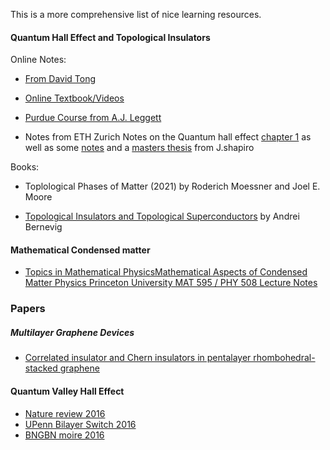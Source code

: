 This is a more comprehensive list of nice learning resources.
#### Quantum Hall Effect and Topological Insulators

Online Notes:

* [From David Tong](https://www.damtp.cam.ac.uk/user/tong/qhe/qhe.pdf)

* [Online Textbook/Videos](https://topocondmat.org/index.html)

* [Purdue Course from A.J. Leggett](https://courses.physics.illinois.edu/phys598PTD/fa2013/)

* Notes from ETH Zurich Notes on the Quantum hall effect [chapter 1](https://ethz.ch/content/dam/ethz/special-interest/phys/theoretical-physics/cmtm-dam/documents/tqn/01.pdf) as well as some [notes](https://web.math.princeton.edu/~js129/PDFs/Top_SSP_Lecture_Notes.pdf) and a [masters thesis](https://web.math.princeton.edu/~js129/PDFs/MSC_Thesis.pdf) from J.shapiro


Books: 

* Toplological Phases of Matter (2021) by Roderich Moessner and Joel E. Moore

* [Topological Insulators and Topological Superconductors](https://poboiko.bitbucket.io/qm/fall16/seminar-6-adiabaticheskoe-priblizhenie/topological_insulators.pdf) by Andrei Bernevig


#### Mathematical Condensed matter

* [Topics in Mathematical PhysicsMathematical Aspects of Condensed Matter Physics Princeton University MAT 595 / PHY 508 Lecture Notes](https://web.math.princeton.edu/~js129/PDFs/teaching/MAT595_spring_2024/MAT595_PHY508_Lecture_Notes.pdf)



### Papers

##### Multilayer Graphene Devices

* [Correlated insulator and Chern insulators in pentalayer rhombohedral-stacked graphene](https://www.nature.com/articles/s41565-023-01520-1)

#### Quantum Valley Hall Effect

* [Nature review 2016 ](https://www.nature.com/articles/natrevmats201655)
* [UPenn Bilayer Switch 2016](https://www.science.org/doi/full/10.1126/science.adj3742#body-ref-R37-2)
* [BNGBN moire 2016](https://arxiv.org/pdf/1805.11777)